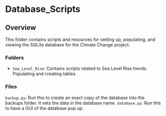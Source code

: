 # Database_Scripts

## Overview

This folder contains scripts and resources for setting up, populating, and viewing the SQLite database for the Climate Change project. 

### Folders

- `Sea_Level_Rise`: Contains scripts related to Sea Level Rise trends. Populating and creating tables


### Files

`backup.py`: Run this to create an exact copy of the database into the backups folder. It sets the data in the database name.
`database.py`: Run this to have a GUI of the database pop up. 